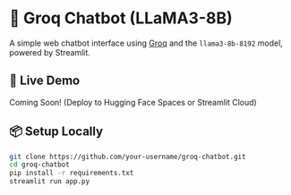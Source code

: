 # 💬 Groq Chatbot (LLaMA3-8B)

A simple web chatbot interface using [Groq](https://groq.com/) and the `llama3-8b-8192` model, powered by Streamlit.

## 🚀 Live Demo

Coming Soon! (Deploy to Hugging Face Spaces or Streamlit Cloud)

## 📦 Setup Locally

```bash
git clone https://github.com/your-username/groq-chatbot.git
cd groq-chatbot
pip install -r requirements.txt
streamlit run app.py